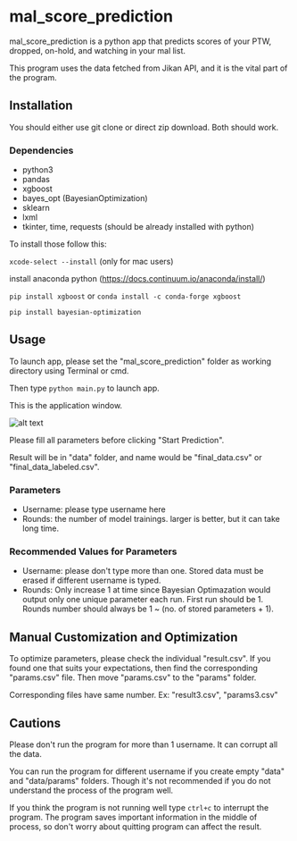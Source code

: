 # mal_score_prediction

mal_score_prediction is a python app that predicts scores of your PTW, dropped, on-hold, and watching in your mal list.

This program uses the data fetched from Jikan API, and it is the vital part of the program.

## Installation
You should either use git clone or direct zip download.
Both should work.

### Dependencies
* python3
* pandas
* xgboost
* bayes_opt (BayesianOptimization)
* sklearn
* lxml
* tkinter, time, requests (should be already installed with python)

To install those follow this:

`xcode-select --install` (only for mac users)

install anaconda python (https://docs.continuum.io/anaconda/install/)

`pip install xgboost` or `conda install -c conda-forge xgboost`

`pip install bayesian-optimization`

## Usage
To launch app, please set the "mal_score_prediction" folder as working directory using Terminal or cmd.

Then type `python main.py` to launch app.

This is the application window.

![alt text](https://i.imgur.com/MOKsPSQ.jpg)

Please fill all parameters before clicking "Start Prediction".

Result will be in "data" folder, and name would be "final_data.csv" or "final_data_labeled.csv".

### Parameters
* Username: please type username here
* Rounds: the number of model trainings. larger is better, but it can take long time.

### Recommended Values for Parameters
* Username: please don't type more than one. Stored data must be erased if different username is typed.
* Rounds: Only increase 1 at time since Bayesian Optimazation would output only one unique parameter each run. First run should be 1. Rounds number should always be 1 ~ (no. of stored parameters + 1).

## Manual Customization and Optimization
To optimize parameters, please check the individual "result.csv". If you found one that suits your expectations, then find the corresponding "params.csv" file. Then move "params.csv" to the "params" folder.

Corresponding files have same number. Ex: "result3.csv", "params3.csv"

## Cautions
Please don't run the program for more than 1 username. It can corrupt all the data.

You can run the program for different username if you create empty "data" and "data/params" folders. Though it's not recommended if you do not understand the process of the program well.

If you think the program is not running well type `ctrl+c` to interrupt the program. The program saves important information in the middle of process, so don't worry about quitting program can affect the result.
